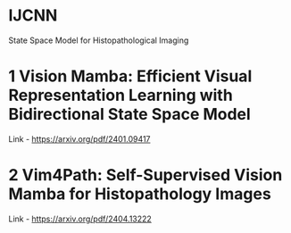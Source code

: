 # IJCNN

State Space Model for Histopathological Imaging

# 1 Vision Mamba: Efficient Visual Representation Learning with Bidirectional State Space Model
Link - https://arxiv.org/pdf/2401.09417

# 2 Vim4Path: Self-Supervised Vision Mamba for Histopathology Images
Link - https://arxiv.org/pdf/2404.13222
